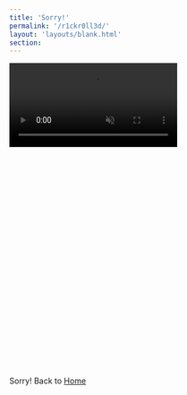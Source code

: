 ```yaml
---
title: 'Sorry!'
permalink: '/r1ckr0ll3d/'
layout: 'layouts/blank.html'
section:
---
```

<script>

</script>
<div class="embed-wrapper" style="padding-bottom:78.25%;">
    <video autoplay muted class="embed-wrapper__item">
        <source src="/assets/video/rick-rolled/rick-rolled.mp4" type="video/mp4" />
        <source src="/assets/video/rick-rolled/rick-rolled.webm" type="video/webm" />
        <source src="/assets/video/rick-rolled/rick-rolled.ogg" type="video/ogg" />
    </video>
</div>
<audio autoplay>
    <source src="/assets/audio/rick-rolled/rick-rolled.mp3" />
</audio>
<p>Sorry! Back to <a href="/">Home</a></p>
